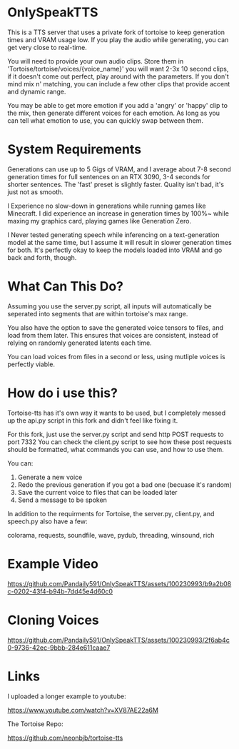 # OnlySpeakTTS
 
This is a TTS server that uses a private fork of tortoise to keep generation times and VRAM usage low.
If you play the audio while generating, you can get very close to real-time.

You will need to provide your own audio clips.
Store them in 'Tortoise/tortoise/voices/{voice_name}'
you will want 2-3x 10 second clips, if it doesn't come out perfect, play around with the parameters.
If you don't mind mix n' matching, you can include a few other clips that provide accent and dynamic range.


You may be able to get more emotion if you add a 'angry' or 'happy' clip to the mix, then generate different voices for each emotion. As long as you can tell what emotion to use, you can quickly swap between them.

# System Requirements
Generations can use up to 5 Gigs of VRAM, and I average about 7-8 second generation times for full sentences on an RTX 3090, 3-4 seconds for shorter sentences.
The 'fast' preset is slightly faster. Quality isn't bad, it's just not as smooth.

I Experience no slow-down in generations while running games like Minecraft. I did experience an increase in generation times by 100%~ while maxing my graphics card, playing games like Generation Zero.

I Never tested generating speech while inferencing on a text-generation model at the same time, but I assume it will result in slower generation times for both.
It's perfectly okay to keep the models loaded into VRAM and go back and forth, though.

# What Can This Do?
Assuming you use the server.py script, all inputs will automatically be seperated into segments that are within tortoise's max range.

You also have the option to save the generated voice tensors to files, and load from them later. This ensures that voices are consistent, instead of relying on randomly generated latents each time.

You can load voices from files in a second or less, using mutliple voices is perfectly viable.


# How do i use this?
Tortoise-tts has it's own way it wants to be used, but I completely messed up the api.py script in this fork and didn't feel like fixing it.

For this fork, just use the server.py script and send http POST requests to port 7332
You can check the client.py script to see how these post requests should be formatted, what commands you can use, and how to use them.

You can:
 1. Generate a new voice
 2. Redo the previous generation if you got a bad one (becuase it's random)
 3. Save the current voice to files that can be loaded later
 4. Send a message to be spoken


In addition to the requirments for Tortoise, the server.py, client.py, and speech.py also have a few:

colorama, 
requests, 
soundfile, 
wave, 
pydub, 
threading, 
winsound, 
rich



# Example Video


https://github.com/Pandaily591/OnlySpeakTTS/assets/100230993/b9a2b08c-0202-43f4-b94b-7dd45e4d60c0


# Cloning Voices




https://github.com/Pandaily591/OnlySpeakTTS/assets/100230993/2f6ab4c0-9736-42ec-9bbb-284e611caae7








# Links
I uploaded a longer example to youtube:

https://www.youtube.com/watch?v=XV87AE22a6M



The Tortoise Repo:

https://github.com/neonbjb/tortoise-tts
